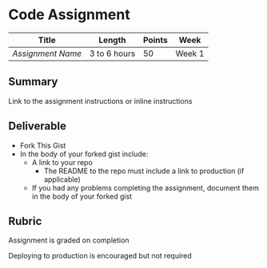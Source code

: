 # Code Assignment

Title   | Length   | Points | Week
--- | --- | --- | ---
*Assignment Name* | 3 to 6 hours | 50 | Week 1

## Summary

Link to the assignment instructions or inline instructions

## Deliverable

  - Fork This Gist
  - In the body of your forked gist include:
    - A link to your repo
      - The README to the repo must include a link to production (if applicable)
    - If you had any problems completing the assignment, document them in the body of your forked gist

## Rubric

Assignment is graded on completion

Deploying to production is encouraged but not required
